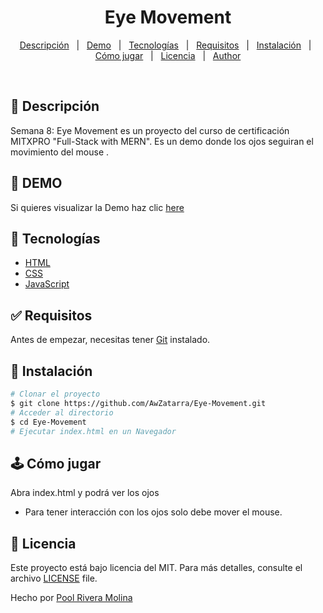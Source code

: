 # <h1 align="center">Eye Movement</h1>

<p align="center">
  <a href="#dart-descripción">Descripción</a> &#xa0; | &#xa0; 
  <a href="#dart-demo">Demo</a> &#xa0; | &#xa0;
  <a href="#art-tecnologías">Tecnologías</a> &#xa0; | &#xa0;
  <a href="#white_check_mark-requisitos">Requisitos</a> &#xa0; | &#xa0;
  <a href="#toolbox-instalación">Instalación</a> &#xa0; | &#xa0;
  <a href="#joystick-cómo-jugar">Cómo jugar</a> &#xa0; | &#xa0;
  <a href="#briefcase-licencia">Licencia</a> &#xa0; | &#xa0;
  <a href="https://github.com/arturomsoberanes" target="_blank">Author</a>
</p>

<br>


## :dart: Descripción ##

Semana 8: Eye Movement es un proyecto del curso de certificación MITXPRO "Full-Stack with MERN". Es un demo donde los ojos seguiran el movimiento del mouse .

## :dart: DEMO ##

Si quieres visualizar la Demo haz clic [here](https://awzatarra.github.io/Eye-Movement/)

## :art: Tecnologías ##

- [HTML](https://www.w3schools.com/html/)
- [CSS](https://www.w3schools.com/css/)
- [JavaScript](https://www.w3schools.com/js/)

## :white_check_mark: Requisitos ##

Antes de empezar, necesitas tener [Git](https://git-scm.com) instalado.

## :toolbox: Instalación ##

```bash
# Clonar el proyecto
$ git clone https://github.com/AwZatarra/Eye-Movement.git
# Acceder al directorio
$ cd Eye-Movement
# Ejecutar index.html en un Navegador

```
## :joystick: Cómo jugar ##

Abra index.html y podrá ver los ojos
- Para tener interacción con los ojos solo debe mover el mouse.


## :briefcase:	 Licencia ##

Este proyecto está bajo licencia del MIT. Para más detalles, consulte el archivo [LICENSE](LICENSE) file.


Hecho por <a href="https://github.com/AwZatarra" target="_blank">Pool Rivera Molina</a>
